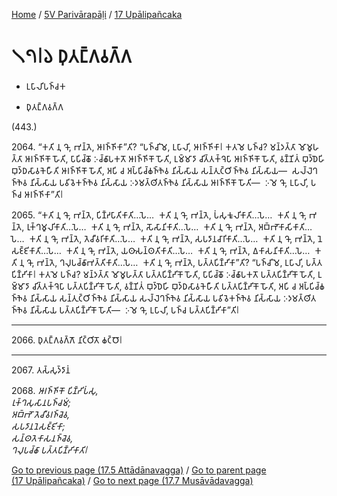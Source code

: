 
[Home](/) / [5V Parivārapāḷi](../../5V.md) / [17 Upālipañcaka](../17.md)

# 𑁧𑁭𑁇𑁬 𑀥𑀼𑀢𑀗𑁆𑀕𑀯𑀕𑁆𑀕

* 𑀉𑀧𑀸𑀮𑀺𑀧𑀜𑁆𑀘𑀓

* 𑀥𑀼𑀢𑀗𑁆𑀕𑀯𑀕𑁆𑀕

(443.)

2064\. “𑀓𑀢𑀺 𑀦𑀼 𑀔𑁄, 𑀪𑀦𑁆𑀢𑁂, 𑀆𑀭𑀜𑁆𑀜𑀺𑀓𑀸”𑀢𑀺? “𑀧𑀜𑁆𑀘𑀺𑀫𑁂, 𑀉𑀧𑀸𑀮𑀺, 𑀆𑀭𑀜𑁆𑀜𑀺𑀓𑀸𑁇 𑀓𑀢𑀫𑁂 𑀧𑀜𑁆𑀘? 𑀫𑀦𑁆𑀤𑀢𑁆𑀢𑀸 𑀫𑁄𑀫𑀽𑀳𑀢𑁆𑀢𑀸 𑀆𑀭𑀜𑁆𑀜𑀺𑀓𑁄 𑀳𑁄𑀢𑀺, 𑀧𑀸𑀧𑀺𑀘𑁆𑀙𑁄 𑀇𑀘𑁆𑀙𑀸𑀧𑀓𑀢𑁄 𑀆𑀭𑀜𑁆𑀜𑀺𑀓𑁄 𑀳𑁄𑀢𑀺, 𑀉𑀫𑁆𑀫𑀸𑀤𑀸 𑀘𑀺𑀢𑁆𑀢𑀓𑁆𑀔𑁂𑀧𑀸 𑀆𑀭𑀜𑁆𑀜𑀺𑀓𑁄 𑀳𑁄𑀢𑀺, 𑀯𑀡𑁆𑀡𑀺𑀢𑀁 𑀩𑀼𑀤𑁆𑀥𑁂𑀳𑀺 𑀩𑀼𑀤𑁆𑀥𑀲𑀸𑀯𑀓𑁂𑀳𑀻𑀢𑀺 𑀆𑀭𑀜𑁆𑀜𑀺𑀓𑁄 𑀳𑁄𑀢𑀺, 𑀅𑀧𑀺 𑀘 𑀅𑀧𑁆𑀧𑀺𑀘𑁆𑀙𑀜𑁆𑀜𑁂𑀯 𑀦𑀺𑀲𑁆𑀲𑀸𑀬 𑀲𑀦𑁆𑀢𑀼𑀝𑁆𑀞𑀺𑀜𑁆𑀜𑁂𑀯 𑀦𑀺𑀲𑁆𑀲𑀸𑀬—  𑀲𑀮𑁆𑀮𑁂𑀔𑀜𑁆𑀜𑁂𑀯 𑀦𑀺𑀲𑁆𑀲𑀸𑀬 𑀧𑀯𑀺𑀯𑁂𑀓𑀜𑁆𑀜𑁂𑀯 𑀦𑀺𑀲𑁆𑀲𑀸𑀬 𑀇𑀤𑀫𑀢𑁆𑀣𑀺𑀢𑀜𑁆𑀜𑁂𑀯 𑀦𑀺𑀲𑁆𑀲𑀸𑀬 𑀆𑀭𑀜𑁆𑀜𑀺𑀓𑁄 𑀳𑁄𑀢𑀺—  𑀇𑀫𑁂 𑀔𑁄, 𑀉𑀧𑀸𑀮𑀺, 𑀧𑀜𑁆𑀘 𑀆𑀭𑀜𑁆𑀜𑀺𑀓𑀸”𑀢𑀺𑁇

2065\. “𑀓𑀢𑀺 𑀦𑀼 𑀔𑁄, 𑀪𑀦𑁆𑀢𑁂, 𑀧𑀺𑀡𑁆𑀟𑀧𑀸𑀢𑀺𑀓𑀸𑀢𑀺…𑀧𑁂…  𑀓𑀢𑀺 𑀦𑀼 𑀔𑁄, 𑀪𑀦𑁆𑀢𑁂, 𑀧𑀁𑀲𑀼𑀓𑀽𑀮𑀺𑀓𑀸𑀢𑀺…𑀧𑁂…  𑀓𑀢𑀺 𑀦𑀼 𑀔𑁄, 𑀪𑀦𑁆𑀢𑁂, 𑀭𑀼𑀓𑁆𑀔𑀫𑀽𑀮𑀺𑀓𑀸𑀢𑀺…𑀧𑁂…  𑀓𑀢𑀺 𑀦𑀼 𑀔𑁄, 𑀪𑀦𑁆𑀢𑁂, 𑀲𑁄𑀲𑀸𑀦𑀺𑀓𑀸𑀢𑀺…𑀧𑁂…  𑀓𑀢𑀺 𑀦𑀼 𑀔𑁄, 𑀪𑀦𑁆𑀢𑁂, 𑀅𑀩𑁆𑀪𑁄𑀓𑀸𑀲𑀺𑀓𑀸𑀢𑀺…𑀧𑁂…  𑀓𑀢𑀺 𑀦𑀼 𑀔𑁄, 𑀪𑀦𑁆𑀢𑁂, 𑀢𑁂𑀘𑀻𑀯𑀭𑀺𑀓𑀸𑀢𑀺…𑀧𑁂…  𑀓𑀢𑀺 𑀦𑀼 𑀔𑁄, 𑀪𑀦𑁆𑀢𑁂, 𑀲𑀧𑀤𑀸𑀦𑀘𑀸𑀭𑀺𑀓𑀸𑀢𑀺…𑀧𑁂…  𑀓𑀢𑀺 𑀦𑀼 𑀔𑁄, 𑀪𑀦𑁆𑀢𑁂, 𑀦𑁂𑀲𑀚𑁆𑀚𑀺𑀓𑀸𑀢𑀺…𑀧𑁂…  𑀓𑀢𑀺 𑀦𑀼 𑀔𑁄, 𑀪𑀦𑁆𑀢𑁂, 𑀬𑀣𑀸𑀲𑀦𑁆𑀣𑀢𑀺𑀓𑀸𑀢𑀺…𑀧𑁂…  𑀓𑀢𑀺 𑀦𑀼 𑀔𑁄, 𑀪𑀦𑁆𑀢𑁂, 𑀏𑀓𑀸𑀲𑀦𑀺𑀓𑀸𑀢𑀺…𑀧𑁂…  𑀓𑀢𑀺 𑀦𑀼 𑀔𑁄, 𑀪𑀦𑁆𑀢𑁂, 𑀔𑀮𑀼𑀧𑀘𑁆𑀙𑀸𑀪𑀢𑁆𑀢𑀺𑀓𑀸𑀢𑀺…𑀧𑁂…  𑀓𑀢𑀺 𑀦𑀼 𑀔𑁄, 𑀪𑀦𑁆𑀢𑁂, 𑀧𑀢𑁆𑀢𑀧𑀺𑀡𑁆𑀟𑀺𑀓𑀸”𑀢𑀺? “𑀧𑀜𑁆𑀘𑀺𑀫𑁂, 𑀉𑀧𑀸𑀮𑀺, 𑀧𑀢𑁆𑀢𑀧𑀺𑀡𑁆𑀟𑀺𑀓𑀸𑁇 𑀓𑀢𑀫𑁂 𑀧𑀜𑁆𑀘? 𑀫𑀦𑁆𑀤𑀢𑁆𑀢𑀸 𑀫𑁄𑀫𑀽𑀳𑀢𑁆𑀢𑀸 𑀧𑀢𑁆𑀢𑀧𑀺𑀡𑁆𑀟𑀺𑀓𑁄 𑀳𑁄𑀢𑀺, 𑀧𑀸𑀧𑀺𑀘𑁆𑀙𑁄 𑀇𑀘𑁆𑀙𑀸𑀧𑀓𑀢𑁄 𑀧𑀢𑁆𑀢𑀧𑀺𑀡𑁆𑀟𑀺𑀓𑁄 𑀳𑁄𑀢𑀺, 𑀉𑀫𑁆𑀫𑀸𑀤𑀸 𑀘𑀺𑀢𑁆𑀢𑀓𑁆𑀔𑁂𑀧𑀸 𑀧𑀢𑁆𑀢𑀧𑀺𑀡𑁆𑀟𑀺𑀓𑁄 𑀳𑁄𑀢𑀺, 𑀯𑀡𑁆𑀡𑀺𑀢𑀁 𑀩𑀼𑀤𑁆𑀥𑁂𑀳𑀺 𑀩𑀼𑀤𑁆𑀥𑀲𑀸𑀯𑀓𑁂𑀳𑀻𑀢𑀺 𑀧𑀢𑁆𑀢𑀧𑀺𑀡𑁆𑀟𑀺𑀓𑁄 𑀳𑁄𑀢𑀺, 𑀅𑀧𑀺 𑀘 𑀅𑀧𑁆𑀧𑀺𑀘𑁆𑀙𑀜𑁆𑀜𑁂𑀯 𑀦𑀺𑀲𑁆𑀲𑀸𑀬 𑀲𑀦𑁆𑀢𑀼𑀝𑁆𑀞𑀺𑀜𑁆𑀜𑁂𑀯 𑀦𑀺𑀲𑁆𑀲𑀸𑀬 𑀲𑀮𑁆𑀮𑁂𑀔𑀜𑁆𑀜𑁂𑀯 𑀦𑀺𑀲𑁆𑀲𑀸𑀬 𑀧𑀯𑀺𑀯𑁂𑀓𑀜𑁆𑀜𑁂𑀯 𑀦𑀺𑀲𑁆𑀲𑀸𑀬 𑀇𑀤𑀫𑀢𑁆𑀣𑀺𑀢𑀜𑁆𑀜𑁂𑀯 𑀦𑀺𑀲𑁆𑀲𑀸𑀬 𑀧𑀢𑁆𑀢𑀧𑀺𑀡𑁆𑀟𑀺𑀓𑁄 𑀳𑁄𑀢𑀺—  𑀇𑀫𑁂 𑀔𑁄, 𑀉𑀧𑀸𑀮𑀺, 𑀧𑀜𑁆𑀘 𑀧𑀢𑁆𑀢𑀧𑀺𑀡𑁆𑀟𑀺𑀓𑀸”𑀢𑀺𑁇

---

2066\. 𑀥𑀼𑀢𑀗𑁆𑀕𑀯𑀕𑁆𑀕𑁄 𑀦𑀺𑀝𑁆𑀞𑀺𑀢𑁄 𑀙𑀝𑁆𑀞𑁄𑁇



---

2067\. 𑀢𑀲𑁆𑀲𑀼𑀤𑁆𑀤𑀸𑀦𑀁



2068\. _𑀆𑀭𑀜𑁆𑀜𑀺𑀓𑁄 𑀧𑀺𑀡𑁆𑀟𑀺𑀧𑀁𑀲𑀼,_  
_𑀭𑀼𑀓𑁆𑀔𑀲𑀼𑀲𑀸𑀦𑀧𑀜𑁆𑀘𑀫𑀁;_  
_𑀅𑀩𑁆𑀪𑁄 𑀢𑁂𑀘𑀻𑀯𑀭𑀜𑁆𑀘𑁂𑀯,_  
_𑀲𑀧𑀤𑀸𑀦𑀦𑁂𑀲𑀚𑁆𑀚𑀺𑀓𑀸;_  
_𑀲𑀦𑁆𑀣𑀢𑁂𑀓𑀸𑀲𑀦𑀜𑁆𑀘𑁂𑀯,_  
_𑀔𑀮𑀼𑀧𑀘𑁆𑀙𑀸 𑀧𑀢𑁆𑀢𑀧𑀺𑀡𑁆𑀟𑀺𑀓𑀸𑀢𑀺𑁇_  


[Go to previous page (17.5 Attādānavagga)](17.5.md) / [Go to parent page (17 Upālipañcaka)](../17.md) / [Go to next page (17.7 Musāvādavagga)](17.7.md)


